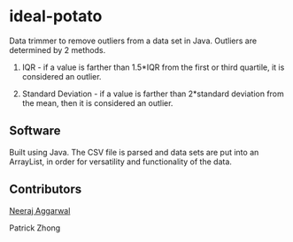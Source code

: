 # ideal-potato
Data trimmer to remove outliers from a data set in Java. Outliers are determined by 2 methods.

1. IQR - if a value is farther than 1.5*IQR from the first or third quartile, it is considered an outlier.

2. Standard Deviation - if a value is farther than 2*standard deviation from the mean, then it is considered an outlier.

## Software
Built using Java. The CSV file is parsed and data sets are put into an ArrayList, in order for versatility and functionality of the data.

## Contributors
[Neeraj Aggarwal](http://neerajaggarwal.com)

Patrick Zhong
